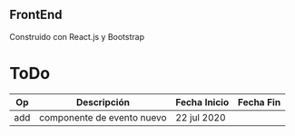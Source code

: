 ## FrontEnd

Construido con React.js y Bootstrap

# ToDo

| Op  | Descripción                | Fecha Inicio | Fecha Fin |
| --- | -------------------------- | ------------ | --------- |
| add | componente de evento nuevo | 22 jul 2020  |           |
